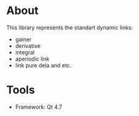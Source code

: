 About
======
This library represents the standart dynamic links:
- gainer
- derivative
- integral
- aperiodic link
- link pure dela and etc.

Tools
=====
- Framework: Qt 4.7
